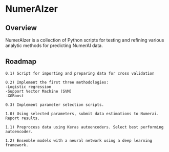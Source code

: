# NumerAIzer

## Overview

NumerAIzer is a collection of Python scripts for testing and refining various analytic methods for predicting NumerAI data.

## Roadmap

	0.1) Script for importing and preparing data for cross validation

	0.2) Implement the first three methodologies:
	-Logistic regression
	-Support Vector Machine (SVM)
	-XGBoost

	0.3) Implement parameter selection scripts. 

	1.0) Using selected parameters, submit data estimations to Numerai. Report results.

	1.1) Preprocess data using Keras autoencoders. Select best performing autoencoder.

	1.2) Ensemble models with a neural network using a deep learning framework.